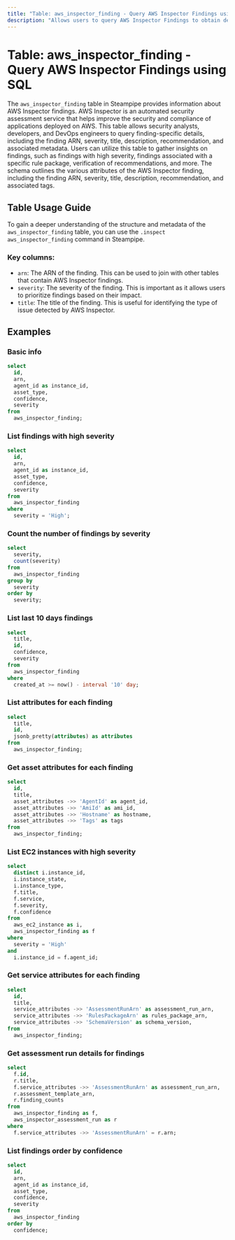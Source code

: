 ```yaml
---
title: "Table: aws_inspector_finding - Query AWS Inspector Findings using SQL"
description: "Allows users to query AWS Inspector Findings to obtain detailed information about the Amazon Inspector findings that are generated during the assessment of the target applications."
---
```


# Table: aws_inspector_finding - Query AWS Inspector Findings using SQL

The `aws_inspector_finding` table in Steampipe provides information about AWS Inspector findings. AWS Inspector is an automated security assessment service that helps improve the security and compliance of applications deployed on AWS. This table allows security analysts, developers, and DevOps engineers to query finding-specific details, including the finding ARN, severity, title, description, recommendation, and associated metadata. Users can utilize this table to gather insights on findings, such as findings with high severity, findings associated with a specific rule package, verification of recommendations, and more. The schema outlines the various attributes of the AWS Inspector finding, including the finding ARN, severity, title, description, recommendation, and associated tags.

## Table Usage Guide

To gain a deeper understanding of the structure and metadata of the `aws_inspector_finding` table, you can use the `.inspect aws_inspector_finding` command in Steampipe.

### Key columns:

- `arn`: The ARN of the finding. This can be used to join with other tables that contain AWS Inspector findings.
- `severity`: The severity of the finding. This is important as it allows users to prioritize findings based on their impact.
- `title`: The title of the finding. This is useful for identifying the type of issue detected by AWS Inspector.

## Examples

### Basic info

```sql
select
  id,
  arn,
  agent_id as instance_id,
  asset_type,
  confidence,
  severity
from
  aws_inspector_finding;
```

### List findings with high severity

```sql
select
  id,
  arn,
  agent_id as instance_id,
  asset_type,
  confidence,
  severity
from
  aws_inspector_finding
where
  severity = 'High';
```

### Count the number of findings by severity

```sql
select
  severity,
  count(severity)
from
  aws_inspector_finding
group by
  severity
order by
  severity;
```

### List last 10 days findings

```sql
select
  title,
  id,
  confidence,
  severity
from
  aws_inspector_finding
where
  created_at >= now() - interval '10' day;
```

### List attributes for each finding

```sql
select
  title,
  id, 
  jsonb_pretty(attributes) as attributes
from
  aws_inspector_finding;
```

### Get asset attributes for each finding

```sql
select
  id,
  title,
  asset_attributes ->> 'AgentId' as agent_id,
  asset_attributes ->> 'AmiId' as ami_id,
  asset_attributes ->> 'Hostname' as hostname,
  asset_attributes ->> 'Tags' as tags
from
  aws_inspector_finding;
```

### List EC2 instances with high severity

```sql
select
  distinct i.instance_id,
  i.instance_state,
  i.instance_type,
  f.title,
  f.service,
  f.severity,
  f.confidence
from
  aws_ec2_instance as i,
  aws_inspector_finding as f
where
  severity = 'High'
and
  i.instance_id = f.agent_id;
```

### Get service attributes for each finding

```sql
select
  id,
  title,
  service_attributes ->> 'AssessmentRunArn' as assessment_run_arn,
  service_attributes ->> 'RulesPackageArn' as rules_package_arn,
  service_attributes ->> 'SchemaVersion' as schema_version,
from
  aws_inspector_finding;
```

### Get assessment run details for findings

```sql
select
  f.id,
  r.title,
  f.service_attributes ->> 'AssessmentRunArn' as assessment_run_arn,
  r.assessment_template_arn,
  r.finding_counts
from
  aws_inspector_finding as f,
  aws_inspector_assessment_run as r
where
  f.service_attributes ->> 'AssessmentRunArn' = r.arn;
```

### List findings order by confidence

```sql
select
  id,
  arn,
  agent_id as instance_id,
  asset_type,
  confidence,
  severity
from
  aws_inspector_finding
order by
  confidence;
```
